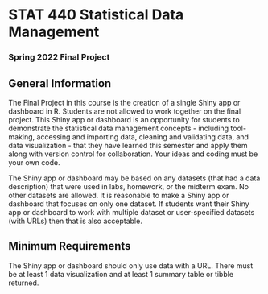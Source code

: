 # STAT 440 Statistical Data Management
### Spring 2022 Final Project

## General Information

The Final Project in this course is the creation of a single Shiny app or dashboard in R. Students are not allowed to work together on the final project. This Shiny app or dashboard is an opportunity for students to demonstrate the statistical data management concepts - including tool-making, accessing and importing data, cleaning and validating data, and data visualization - that they have learned this semester and apply them along with version control for collaboration. Your ideas and coding must be your own code.

The Shiny app or dashboard may be based on any datasets (that had a data description) that were used in labs, homework, or the midterm exam. No other datasets are allowed. It is reasonable to make a Shiny app or dashboard that focuses on only one dataset. If students want their Shiny app or dashboard to work with multiple dataset or user-specified datasets (with URLs) then that is also acceptable.

## Minimum Requirements

The Shiny app or dashboard should only use data with a URL. There must be at least 1 data visualization and at least 1 summary table or tibble returned.
